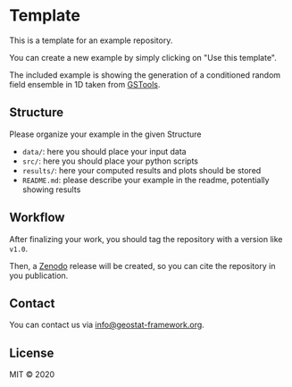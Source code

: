 # Template

This is a template for an example repository.

You can create a new example by simply clicking on "Use this template".

The included example is showing the generation of a conditioned random field ensemble
in 1D taken from [GSTools](https://geostat-framework.readthedocs.io/projects/gstools/en/stable/examples/06_conditioned_fields/00_condition_ensemble.html#sphx-glr-examples-06-conditioned-fields-00-condition-ensemble-py).


## Structure

Please organize your example in the given Structure
- `data/`: here you should place your input data
- `src/`: here you should place your python scripts
- `results/`: here your computed results and plots should be stored
- `README.md`: please describe your example in the readme, potentially showing results


## Workflow

After finalizing your work, you should tag the repository with a version like `v1.0`.

Then, a [Zenodo](https://zenodo.org/) release will be created, so you can cite the repository in you publication.


## Contact

You can contact us via <info@geostat-framework.org>.


## License

MIT © 2020
